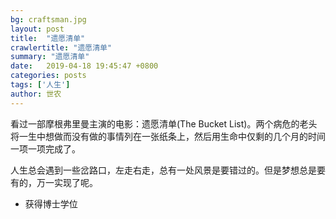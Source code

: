 ```yaml
---
bg: craftsman.jpg
layout: post
title:  "遗愿清单"
crawlertitle: "遗愿清单"
summary: "遗愿清单"
date:   2019-04-18 19:45:47 +0800
categories: posts
tags: ['人生']
author: 世农
---
```


看过一部摩根弗里曼主演的电影：遗愿清单(The Bucket List)。两个病危的老头将一生中想做而没有做的事情列在一张纸条上，然后用生命中仅剩的几个月的时间一项一项完成了。

人生总会遇到一些岔路口，左走右走，总有一处风景是要错过的。但是梦想总是要有的，万一实现了呢。

* 获得博士学位
